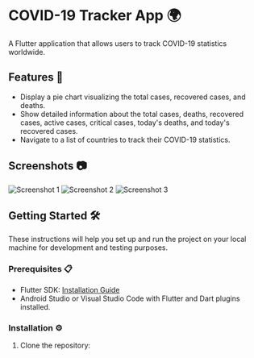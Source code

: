 # COVID-19 Tracker App 🌍

A Flutter application that allows users to track COVID-19 statistics worldwide.

## Features 🚀

- Display a pie chart visualizing the total cases, recovered cases, and deaths.
- Show detailed information about the total cases, deaths, recovered cases, active cases, critical cases, today's deaths, and today's recovered cases.
- Navigate to a list of countries to track their COVID-19 statistics.

## Screenshots 📷

![Screenshot 1](screenshots/screenshot1.png)
![Screenshot 2](screenshots/screenshot2.png)
![Screenshot 3](screenshots/screenshot3.png)

## Getting Started 🛠️

These instructions will help you set up and run the project on your local machine for development and testing purposes.

### Prerequisites 📋

- Flutter SDK: [Installation Guide](https://flutter.dev/docs/get-started/install)
- Android Studio or Visual Studio Code with Flutter and Dart plugins installed.

### Installation ⚙️

1. Clone the repository:
      
